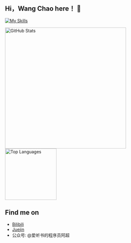 ## Hi，Wang Chao here！ 👋

[![My Skills](https://skillicons.dev/icons?i=js,ts,vue,react,vite,webpack,nodejs)](https://skillicons.dev)

<img src="https://github-readme-stats.vercel.app/api?username=itchaox&show_icons=true&theme=transparent" alt="GitHub Stats" width="400"><img src="https://github-readme-stats.vercel.app/api/top-langs/?username=itchaox&layout=compact&theme=tokyonight" alt="Top Languages" height="170">

## Find me on

- [Bilibili](https://space.bilibili.com/521041866)
- [Juejin](https://juejin.cn/user/3905881963247111)
- 公众号: @爱听书的程序员阿超

